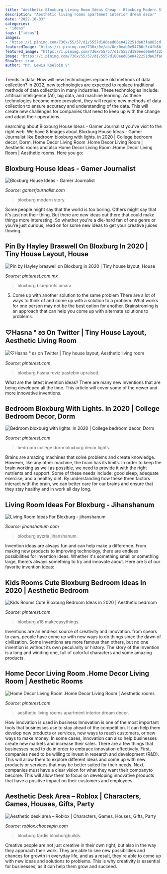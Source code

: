 ```yaml
---
title: "Aesthetic Bloxburg Living Room Ideas Cheap - Bloxburg Modern Story"
description: "Aesthetic living rooms apartment interior dream decor"
date: "2022-10-03"
categories:
- "ideas"
tags: ["ideas"]
images:
- "https://i.pinimg.com/736x/55/57/d1/5557d180eed06e0422251da83fa885cd.jpg"
featuredImage: "https://i.pinimg.com/736x/0e/ab/0e/0eab0e54786c5c4fb6bf1798c71d0419.jpg"
featured_image: "https://i.pinimg.com/736x/55/57/d1/5557d180eed06e0422251da83fa885cd.jpg"
image: "https://i.pinimg.com/736x/55/57/d1/5557d180eed06e0422251da83fa885cd.jpg"
ShowToc: true
author: "Mr. Lewis Koelpin V"
---
```



Trends in data: How will new technologies replace old methods of data collection?
In 2022, new technologies are expected to replace traditional methods of data collection in many industries. These technologies include: artificial intelligence (AI), big data, and machine learning. As these technologies become more prevalent, they will require new methods of data collection to ensure accuracy and understanding of the data. This will create new challenges for companies that need to keep up with the change and adapt their operations.

	

		
searching about Bloxburg House Ideas - Gamer Journalist you've visit to the right web. We have 8 Images about Bloxburg House Ideas - Gamer Journalist like Bedroom bloxburg with lights. in 2020 | College bedroom decor, Dorm, Home Decor Living Room .Home Decor Living Room | Aesthetic rooms and also Home Decor Living Room .Home Decor Living Room | Aesthetic rooms. Here you go:
		
    
## Bloxburg House Ideas - Gamer Journalist

<img loading=lazy src="https://gamerjournalist.com/wp-content/uploads/2020/03/Bloxburg_Modern_Family_House-1024x509.png" onerror="this.onerror=null;this.src='https://tse2.mm.bing.net/th?id=OIP.KQMO150bAP9Fj5oyxYn5agHaDr&amp;pid=15.1';" alt="Bloxburg House Ideas - Gamer Journalist">

_Source: gamerjournalist.com_

>bloxburg modern story. 

	

Some people might say that the world is too boring. Others might say that it's just not their thing. But there are new ideas out there that could make things more interesting. So whether you're a die-hard fan of one genre or you're just curious, read on for some new ideas to get your creative juices flowing.

    
## Pin By Hayley Braswell On Bloxburg In 2020 | Tiny House Layout, House

<img loading=lazy src="https://i.pinimg.com/736x/55/57/d1/5557d180eed06e0422251da83fa885cd.jpg" onerror="this.onerror=null;this.src='https://tse1.mm.bing.net/th?id=OIP.KxEKGUJlq4CCggpnM0woRwHaD7&amp;pid=15.1';" alt="Pin by Hayley braswell on Bloxburg in 2020 | Tiny house layout, House">

_Source: pinterest.com.mx_

>bloxburg blueprints amara. 

	

5. Come up with another solution to the same problem
There are a lot of ways to think of and come up with a solution to a problem. What works for one person may not be the best option for another. Brainstroming is an approach that can help you come up with alternate solutions to problems.

    
## ♡Hasna ° 𐐪𐑂 On Twitter | Tiny House Layout, Aesthetic Living Room

<img loading=lazy src="https://i.pinimg.com/736x/0e/ab/0e/0eab0e54786c5c4fb6bf1798c71d0419.jpg" onerror="this.onerror=null;this.src='https://tse2.mm.bing.net/th?id=OIP.r2hIAOgonhIi34Wrne0pagHaDz&amp;pid=15.1';" alt="♡Hasna ° 𐐪𐑂 on Twitter | Tiny house layout, Aesthetic living room">

_Source: pinterest.com_

>bloxburg hasna reviz pastebin upraised. 

	

What are the latest invention ideas?
There are many new inventions that are being developed all the time. This article will cover some of the newer and more innovative inventions.

    
## Bedroom Bloxburg With Lights. In 2020 | College Bedroom Decor, Dorm

<img loading=lazy src="https://i.pinimg.com/736x/c0/8c/8d/c08c8d381eab398772c24de25db8feb0.jpg" onerror="this.onerror=null;this.src='https://tse4.mm.bing.net/th?id=OIP.y2UwnTT86hSSSJJ3tysnGAHaJ3&amp;pid=15.1';" alt="Bedroom bloxburg with lights. in 2020 | College bedroom decor, Dorm">

_Source: pinterest.com_

>bedroom college dorm bloxburg decor lights. 

	

Brains are amazing machines that solve problems and create knowledge. However, like any other machine, the brain has its limits. In order to keep the brain working as well as possible, we need to provide it with the right nutrients and support. Some of these needs include: good sleep, adequate exercise, and a healthy diet. By understanding how these three factors interact with the brain, we can better care for our brains and ensure that they stay healthy and in work all day long.

    
## Living Room Ideas For Bloxburg - Jihanshanum

<img loading=lazy src="https://i1.wp.com/pbs.twimg.com/media/C9Fem7DVwAAyURt.jpg?ssl=1" onerror="this.onerror=null;this.src='https://tse1.mm.bing.net/th?id=OIP.NEvUjtyZT1mTk0TaHhorOAHaDV&amp;pid=15.1';" alt="Living Room Ideas For Bloxburg - jihanshanum">

_Source: jihanshanum.com_

>bloxburg ayzria jihanshanum. 

	

Invention ideas are always fun and can help make a difference. From making new products to improving technology, there are endless possibilities for invention ideas. Whether it's something small or something large, there's always something to try and innovate about. Here are 5 of our favorite invention ideas:

    
## Kids Rooms Cute Bloxburg Bedroom Ideas In 2020 | Aesthetic Bedroom

<img loading=lazy src="https://i.pinimg.com/736x/6f/f8/9a/6ff89a47ef781bb0318fa34c4d3a629d.jpg" onerror="this.onerror=null;this.src='https://tse2.mm.bing.net/th?id=OIP.ERHOQLyeDWzS7C0Sjmn4qQHaEK&amp;pid=15.1';" alt="Kids Rooms Cute Bloxburg Bedroom Ideas in 2020 | Aesthetic bedroom">

_Source: pinterest.com_

>bloxburg a18 makeeasythings. 

	

Inventions are an endless source of creativity and innovation. from spears to cars, people have come up with new ways to do things since the dawn of civilization. Some inventions are more famous than others, but no one invention is without its own peculiarity or history. The story of the Invention is a long and winding one, full of colorful characters and some amazing products.

    
## Home Decor Living Room .Home Decor Living Room | Aesthetic Rooms

<img loading=lazy src="https://i.pinimg.com/originals/f9/25/92/f9259256f4f497b34f9b6ae6951f6bc7.jpg" onerror="this.onerror=null;this.src='https://tse2.mm.bing.net/th?id=OIP.bmzbxPuw1sTA-0e4wso07gHaHn&amp;pid=15.1';" alt="Home Decor Living Room .Home Decor Living Room | Aesthetic rooms">

_Source: pinterest.com_

>aesthetic living rooms apartment interior dream decor. 

	

How innovation is used in business
Innovation is one of the most important tools that businesses use to stay ahead of the competition. It can help them develop new products or services, new ways to reach customers, or new ways to make money. In some cases, innovation can also help businesses create new markets and increase their sales.
There are a few things that businesses need to do in order to embrace innovation effectively. First, companies need to be willing to invest in research and development (R&D). This will allow them to explore different ideas and come up with new products or services that may be better suited for their needs. Next, companies must have a clear vision for what they want their companyto become. This will allow them to focus on developing innovative products that have a positive impact on their customers and employees.

    
## Aesthetic Desk Area – Roblox | Characters, Games, Houses, Gifts, Party

<img loading=lazy src="https://i.pinimg.com/originals/1d/b1/bc/1db1bc37cd9e389041b2263e15c47fe4.jpg" onerror="this.onerror=null;this.src='https://tse4.mm.bing.net/th?id=OIP.lhHr-Rq2-Y4lMV-TDNOoewHaGI&amp;pid=15.1';" alt="Aesthetic desk area – Roblox | Characters, Games, Houses, Gifts, Party">

_Source: roblox.choosepin.com_

>bloxburg tardis bloxburgbuilds. 

	

Creative people are not just creative in their own right, but also in the way they approach their work. They are able to see new possibilities and chances for growth in everyday life, and as a result, they're able to come up with new ideas and solutions to problems. This is why creativity is essential for businesses, as it can help them grow and succeed.

